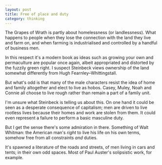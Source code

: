 ```yaml
---
layout: post
title: Free of place and duty
category: thinking
---
```


The Grapes of Wrath is partly about homelessness (or landlessness). What happens to people when they lose the connection with the land they live and farm on, and when farming is industrialised and controlled by a handful of business men.

In this respect it's a modern book as ideas such as growing your own and permaculture are popular once again, albeit appropriated and distorted by the fuzzily green right. I suspect Steinbeck views ownership of the land somewhat differently from Hugh Fearnley–Whittingstall.

But what's odd is that many of the male characters resist the idea of home and family altogether and elect to live as hobos. Casey, Muley, Noah and Connie all choose to live rough rather than remain a part of a family unit.

I'm unsure what Steinbeck is telling us about this. On one hand it could be seen as a desperate consequence of capitalism; men are driven to live rootless lives because their homes and work are stolen from them. It could even represent a failure to perform a basic masculine duty.

But I get the sense there's some admiration in there. Something of Walt Whitman: the American man's _right_ to live his life on his own terms, somehow free from all constraints _and_ duties.

It's spawned a literature of the roads and streets, of men living in cars and tents; in their own odd spaces. Most of Paul Auster's solipsistic work, for example.
